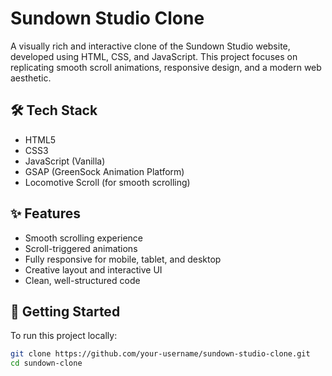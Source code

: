 # Sundown Studio Clone

A visually rich and interactive clone of the Sundown Studio website, developed using HTML, CSS, and JavaScript. This project focuses on replicating smooth scroll animations, responsive design, and a modern web aesthetic.

## 🛠 Tech Stack

- HTML5
- CSS3
- JavaScript (Vanilla)
- GSAP (GreenSock Animation Platform)
- Locomotive Scroll (for smooth scrolling)

## ✨ Features

- Smooth scrolling experience
- Scroll-triggered animations
- Fully responsive for mobile, tablet, and desktop
- Creative layout and interactive UI
- Clean, well-structured code

## 🚀 Getting Started

To run this project locally:

```bash
git clone https://github.com/your-username/sundown-studio-clone.git
cd sundown-clone

